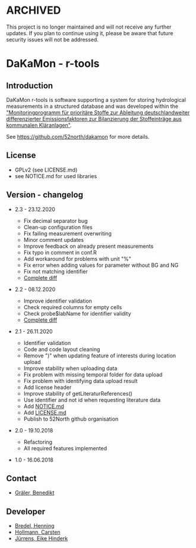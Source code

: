 # ARCHIVED

This project is no longer maintained and will not receive any further updates. If you plan to continue using it, please be aware that future security issues will not be addressed.

# DaKaMon - r-tools

## Introduction

DaKaMon r-tools is software supporting a system for storing hydrological measurements in a structured database and was developed within the ["Monitoringprogramm für prioritäre Stoffe zur Ableitung deutschlandweiter differenzierter Emissionsfaktoren zur Bilanzierung der Stoffeinträge aus kommunalen Kläranlagen"](https://isww.iwg.kit.edu/607_2201.php).

See https://github.com/52north/dakamon for more details.

## License

- GPLv2 (see LICENSE.md)
- see NOTICE.md for used libraries

## Version - changelog

- 2.3 - 23.12.2020

  - Fix decimal separator bug
  - Clean-up configuration files
  - Fix failing measurement overwriting
  - Minor comment updates
  - Improve feedback on already present measurements
  - Fix typo in comment in conf.R
  - Add workaround for problems with unit "%"
  - Fix error when adding values for parameter without BG and NG
  - Fix not matching identifier
  - [Complete diff](../../compare/v2.2...v2.3)

- 2.2 - 08.12.2020

  - Improve identifier validation
  - Check required columns for empty cells
  - Check probe$labName for identifier validity
  - [Complete diff](../../compare/v2.1...v2.2)

- 2.1 - 26.11.2020

  - Identifier validation
  - Code and code layout cleaning
  - Remove ")" when updating feature of interests during location upload
  - Improve stability when uploading data
  - Fix problem with missing temporal folder for data upload
  - Fix problem with identifying data upload result
  - Add license header
  - Improve stability of getLiteraturReferences()
  - Use identifier and not id when requesting literature data
  - Add [NOTICE.md](NOTICE.md)
  - Add [LICENSE.md](LICENSE.md)
  - Publish to 52North github organisation

- 2.0 - 19.10.2018

  - Refactoring
  - All required features implemented

- 1.0 - 16.06.2018

## Contact

- [Gräler, Benedikt](mailto:b.graeler@52north.org)


## Developer

- [Bredel, Henning](mailto:h.bredel@52north.org)
- [Hollmann, Carsten](mailto:c.hollmann@52north.org)
- [Jürrens, Eike Hinderk](mailto:e.h.juerrens@52north.org)
